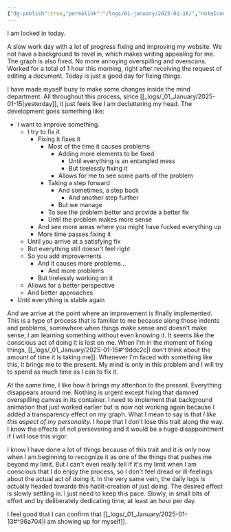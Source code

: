 ```yaml
---
{"dg-publish":true,"permalink":"/logs/01-january/2025-01-16/","noteIcon":"","created":"2025-01-16"}
---
```


I am locked in today.

A slow work day with a lot of progress fixing and improving my website. We not have a background to revel in, which makes writing appealing for me. The graph is also fixed. No more annoying overspilling and overscans. Worked for a total of 1 hour this morning, right after receiving the request of editing a document. Today is just a good day for fixing things.

I have made myself busy to make some changes inside the mind department. All throughout this process, since [[_logs/_01_January/2025-01-15\|yesterday]], it just feels like I am decluttering my head. The development goes something like:
- I want to improve something.
	- I try to fix it
		- Fixing it fixes it
			- Most of the time it causes problems
				- Adding more elements to be fixed
					- Until everything is an entangled mess
					- But tirelessly fixing it
				- Allows for me to see some parts of the problem
			- Taking a step forward
				- And sometimes, a step back
					- And another step further
				- But we manage
			- To see the problem better and provide a better fix
			- Until the problem makes more sense
		- And see more areas where you might have fucked everything up
		- More time passes fixing it
	- Until you arrive at a satisfying fix
	- But everything still doesn't feel right
	- So you add improvements
		- And it causes more problems...
			- And more problems
		- But tirelessly working on it
	- Allows for a better perspective
	- And better approaches
- Until everything is stable again

And we arrive at the point where an improvement is finally implemented. This is a type of process that is familiar to me because along those indents and problems, somewhere when things make sense and doesn't make sense, I am learning something without even knowing it. It seems like the conscious act of doing it is lost on me. When I'm in the moment of fixing things, [[_logs/_01_January/2025-01-15#^9ddc2c\|I don't think about the amount of  time it is taking me]]. Whenever I'm faced with something like this, it brings me to the present. My mind is only in this problem and I will try to spend as much time as I can to fix it.

At the same time, I like how it brings my attention to the present. Everything disappears around me. Nothing is urgent except fixing that damned overspilling canvas in its container. I need to implement that background animation that just worked earlier but is now not working again because I added a transparency effect on my graph. What I mean to say is that *I like this aspect of my personality.* I hope that I don't lose this trait along the way. I know the effects of not persevering and it would be a huge disappointment if I will lose this vigor.

I know I have done a lot of things because of this trait and it is only now when I am beginning to recognize it as one of the things that pushes me beyond my limit. But I can't even really tell if it's my limit when I am conscious that I do enjoy the process, so I don't feel dread or ill-feelings about the actual act of doing it. In the very same vein, the daily logs is actually headed towards this habit-creation of just doing. The desired effect is slowly settling in. I just need to keep this pace. Slowly, in small bits of effort and by deliberately dedicating time, at least an hour per day.

I feel good that I can confirm that [[_logs/_01_January/2025-01-13#^96a704\|I am showing up for myself]].